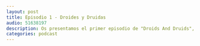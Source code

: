 ```yaml
---
layout: post
title: Episodio 1 - Droides y Druidas
audio: 51638197
description: Os presentamos el primer episodio de "Droids And Druids", donde introducimos el podcast y hablamos, como no podía ser de otra manera, de droides y druidas.
categories: podcast
---
```

